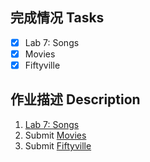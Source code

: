 ## 完成情况 Tasks

- [x] Lab 7: Songs
- [x] Movies
- [x] Fiftyville

## 作业描述 Description

1. [Lab 7: Songs](https://cs50.harvard.edu/x/2022/labs/7/)
2. Submit [Movies](https://cs50.harvard.edu/x/2022/psets/7/movies/)
3. Submit [Fiftyville](https://cs50.harvard.edu/x/2022/psets/7/fiftyville/)

